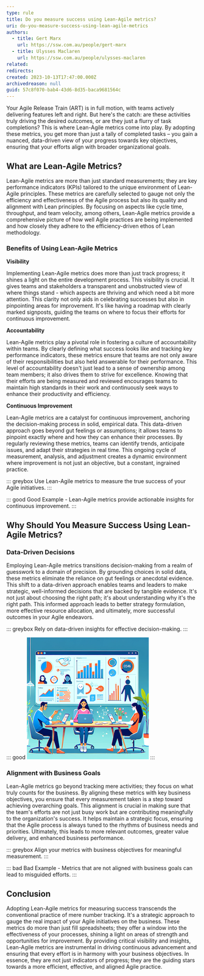 ```yaml
---
type: rule
title: Do you measure success using Lean-Agile metrics?
uri: do-you-measure-success-using-lean-agile-metrics
authors:
  - title: Gert Marx
    url: https://ssw.com.au/people/gert-marx
  - title: Ulysses Maclaren
    url: https://ssw.com.au/people/ulysses-maclaren
related:
redirects:
created: 2023-10-13T17:47:00.000Z
archivedreason: null
guid: 57c8f070-bab4-43d6-8d35-baca9681564c
---
```

Your Agile Release Train (ART) is in full motion, with teams actively delivering features left and right. But here's the catch: are these activities truly driving the desired outcomes, or are they just a flurry of task completions? This is where Lean-Agile metrics come into play. By adopting these metrics, you get more than just a tally of completed tasks – you gain a nuanced, data-driven view of your progress towards key objectives, ensuring that your efforts align with broader organizational goals.

<!--endintro-->

## What are Lean-Agile Metrics?

Lean-Agile metrics are more than just standard measurements; they are key performance indicators (KPIs) tailored to the unique environment of Lean-Agile principles. These metrics are carefully selected to gauge not only the efficiency and effectiveness of the Agile process but also its quality and alignment with Lean principles. By focusing on aspects like cycle time, throughput, and team velocity, among others, Lean-Agile metrics provide a comprehensive picture of how well Agile practices are being implemented and how closely they adhere to the efficiency-driven ethos of Lean methodology.

### Benefits of Using Lean-Agile Metrics

**Visibility**

Implementing Lean-Agile metrics does more than just track progress; it shines a light on the entire development process. This visibility is crucial. It gives teams and stakeholders a transparent and unobstructed view of where things stand - which aspects are thriving and which need a bit more attention. This clarity not only aids in celebrating successes but also in pinpointing areas for improvement. It's like having a roadmap with clearly marked signposts, guiding the teams on where to focus their efforts for continuous improvement.

**Accountability**

Lean-Agile metrics play a pivotal role in fostering a culture of accountability within teams. By clearly defining what success looks like and tracking key performance indicators, these metrics ensure that teams are not only aware of their responsibilities but also held answerable for their performance. This level of accountability doesn't just lead to a sense of ownership among team members; it also drives them to strive for excellence. Knowing that their efforts are being measured and reviewed encourages teams to maintain high standards in their work and continuously seek ways to enhance their productivity and efficiency.

**Continuous Improvement**

Lean-Agile metrics are a catalyst for continuous improvement, anchoring the decision-making process in solid, empirical data. This data-driven approach goes beyond gut feelings or assumptions; it allows teams to pinpoint exactly where and how they can enhance their processes. By regularly reviewing these metrics, teams can identify trends, anticipate issues, and adapt their strategies in real time. This ongoing cycle of measurement, analysis, and adjustment creates a dynamic environment where improvement is not just an objective, but a constant, ingrained practice.

::: greybox
Use Lean-Agile metrics to measure the true success of your Agile initiatives.
:::

::: good
Good Example - Lean-Agile metrics provide actionable insights for continuous improvement.
:::

## Why Should You Measure Success Using Lean-Agile Metrics?

### Data-Driven Decisions

Employing Lean-Agile metrics transitions decision-making from a realm of guesswork to a domain of precision. By grounding choices in solid data, these metrics eliminate the reliance on gut feelings or anecdotal evidence. This shift to a data-driven approach enables teams and leaders to make strategic, well-informed decisions that are backed by tangible evidence. It's not just about choosing the right path; it's about understanding why it's the right path. This informed approach leads to better strategy formulation, more effective resource allocation, and ultimately, more successful outcomes in your Agile endeavors.

::: greybox
Rely on data-driven insights for effective decision-making.
:::

::: good
![Figure: Good Example - Data-driven decisions are more likely to yield positive outcomes.](Data-Driven-Decisions.png)
:::

### Alignment with Business Goals

Lean-Agile metrics go beyond tracking mere activities; they focus on what truly counts for the business. By aligning these metrics with key business objectives, you ensure that every measurement taken is a step toward achieving overarching goals. This alignment is crucial in making sure that the team's efforts are not just busy work but are contributing meaningfully to the organization's success. It helps maintain a strategic focus, ensuring that the Agile process is always tuned to the rhythms of business needs and priorities. Ultimately, this leads to more relevant outcomes, greater value delivery, and enhanced business performance.

::: greybox
Align your metrics with business objectives for meaningful measurement.
:::

::: bad
Bad Example - Metrics that are not aligned with business goals can lead to misguided efforts.
:::

## Conclusion

Adopting Lean-Agile metrics for measuring success transcends the conventional practice of mere number tracking. It's a strategic approach to gauge the real impact of your Agile initiatives on the business. These metrics do more than just fill spreadsheets; they offer a window into the effectiveness of your processes, shining a light on areas of strength and opportunities for improvement. By providing critical visibility and insights, Lean-Agile metrics are instrumental in driving continuous advancement and ensuring that every effort is in harmony with your business objectives. In essence, they are not just indicators of progress; they are the guiding stars towards a more efficient, effective, and aligned Agile practice.
